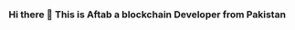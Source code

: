 ### Hi there 👋 This is Aftab a blockchain Developer from Pakistan

<!--
**aftab-blockchaindev/aftab-blockchaindev** is a ✨ _special_ ✨ repository because its `README.md` (this file) appears on your GitHub profile.

Here are some ideas to get you started:

- 🔭 I’m currently working on Ethereum Blockchain, Human-Centeric Designs and Community
- 🌱 I’m currently learning Human-Computer Interaction, Blockchain Development and Marketing skills
- 👯 I’m looking to collaborate on any open-source project related to my expertise
- 🤔 I’m looking for help with amazing products
- 💬 Ask me about anything related to my expertise
- 📫 How to reach me: nowhere 😄
- 😄 Pronouns: He/him
- ⚡ Fun fact: Calligrapahy love
